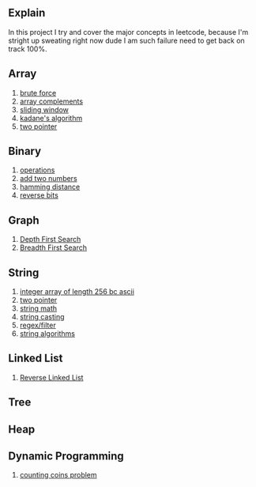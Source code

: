 ## Explain

In this project I try and cover the major concepts in leetcode, because I'm stright up sweating right now dude I am such failure need to get back on track 100%.

## Array
1. [brute force](docs/bruteforce.md)
2. [array complements](docs/complements.md)
3. [sliding window](docs/slidingwindow.md)
4. [kadane's algorithm](docs/kadanealgorithm.md)
5. [two pointer]()

## Binary
1. [operations](docs/operations.md)
2. [add two numbers]()
3. [hamming distance]()
4. [reverse bits]()

## Graph
1. [Depth First Search]()
2. [Breadth First Search]()

## String
1. [integer array of length 256 bc ascii]()
2. [two pointer]()
3. [string math]()
4. [string casting]()
5. [regex/filter](docs/regfilter.md)
6. [string algorithms]()

## Linked List
1. [Reverse Linked List]()

## Tree

## Heap

## Dynamic Programming
1. [counting coins problem]()
